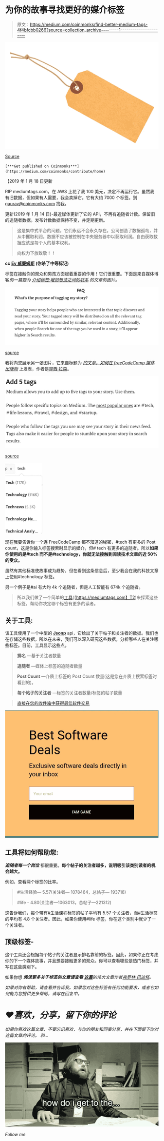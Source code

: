 # 为你的故事寻找更好的媒介标签

> 原文：<https://medium.com/coinmonks/find-better-medium-tags-4f4bfcbb0266?source=collection_archive---------1----------------------->

![](img/6c6c4e5dddf6bed2b3edcada9083cbdd.png)

[Source](https://www.google.co.in/url?sa=i&source=images&cd=&cad=rja&uact=8&ved=2ahUKEwiu0dyXl_PcAhXJdH0KHS_pBUcQjxx6BAgBEAI&url=https%3A%2F%2Fvirtualizationreview.com%2Fblogs%2Feveryday-virtualization%2F2016%2F02%2Fusing-vsphere-tags.aspx&psig=AOvVaw0dU_dqn_hIVNhje-Ro1U6y&ust=1534564150380531)

`[***Get published on Coinmonks***](https://medium.com/coinmonks/contribute/home)`

【2019 年 1 月 18 日更新

RIP mediumtags.com，在 AWS 上花了我 100 美元，决定不再运行它。虽然我有旧数据，但如果有人需要，我会卖掉它。它有大约 7000 个标签。到 gaurav@coinmonks.com 找我。

更新(2019 年 1 月 14 日)-最近媒体更新了它的 API，不再有追随者计数。保留旧的追随者数据。发布计数数据保持不变，并定期更新。

> 这是集中式平台的问题，它们永远不会永久存在。公司创造了数据孤岛，并从中攫取利润。数据不应该被控制在中央服务器中以获取利润。自由获取数据应该是每个人的基本权利。
> 
> 向权力下放致敬！！

**cc** [**Ev 威廉姆斯**](https://medium.com/u/268314bb7e7e?source=post_page-----4f4bfcbb0266--------------------------------) **(你杀了中等标记)**

标签在接触你的观众和男孩方面起着重要的作用！它们很重要。下面是来自媒体博客*的一篇题为 [*介绍标签:增加想法之间的联系*](https://blog.medium.com/introducing-tags-to-medium-1b6182fd3dbd) 的文章的图片。*

![](img/79a73d29afc82a257c01dd1da43d74d6.png)

[source](https://blog.medium.com/introducing-tags-to-medium-1b6182fd3dbd)

我将向您展示另一张图片，它来自标题为 [*的文章，如何在 freeCodeCamp 媒体出版物*](https://medium.freecodecamp.org/how-to-get-published-in-the-freecodecamp-medium-publication-9b342a22400e) 上发表，作者是[昆西·拉森](https://medium.freecodecamp.org/@quincylarson)。

![](img/0bb498f1064c0ca41cb41333e7a40aab.png)

[source](https://medium.freecodecamp.org/how-to-get-published-in-the-freecodecamp-medium-publication-9b342a22400e)

![](img/beabbb0148c48f21799d20a4db6ae7eb.png)

现在我要告诉你一个连 FreeCodeCamp 都不知道的秘密，#tech 有更多的 Post count，这是你输入标签搜索时显示的媒介，但# tech 有更多的追随者。所以**如果你使用的是#tech 而不是#technology，你就无法接触到阅读技术文章的近 50%的受众。**

虽然有其他标准使故事成为趋势，但在看到这条信息后，至少我会在我的科技文章上使用#technology 标签。

另一个例子是#ai 有大约 4k 个追随者，但是人工智能有 674k 个追随者。

> 所以我们做了一个简单的[工具](https://mediumtags.com/)(【https://mediumtags.com】T2)来探索这些标签，帮助你决定哪个标签有更多的读者。

## **关于工具:**

该工具使用了一个中型的 [**Jsonp**](https://en.wikipedia.org/wiki/JSONP) api，它给出了关于帖子和关注者的数据。我们也在存储这些数据，所以在未来，我们可以深入研究这些数据，分析哪些人在关注哪些标签。目前，工具显示这些点。

> **排名** —基于关注者数量
> 
> **追随者** —媒体上标签的追随者数量
> 
> **Post Count** —介质上标签的 Post Count 数量(这是您在介质上搜索标签时看到的)。
> 
> **每个帖子的关注者** —标签的关注者数量/标签的帖子数量

> [直接在您的收件箱中获得最佳软件交易](https://coincodecap.com/?utm_source=coinmonks)

[![](img/7c0b3dfdcbfea594cc0ae7d4f9bf6fcb.png)](https://coincodecap.com/?utm_source=coinmonks)

## 工具将如何帮助您:

***追随者每一个岗位*** 都很重要。**每个帖子的关注者越多，说明吸引该类别读者的机会越大。**

例如，查看两个标签的比率。

> #生活经验— 5.57(关注者— 1078464，总帖子— 193716)
> 
> #life - 4.80(关注者—1063013，总帖子—221312)

这告诉我们，每个带有#生活课程标签的帖子平均有 5.57 个关注者，而#生活标签的平均有 4.8 个关注者。因此，如果你使用#life 标签，你在这个类别中就少了一个关注者。

## **顶级标签-**

这个工具还会根据每个帖子的关注者显示排名靠前的标签。因此，如果你正在考虑你的下一个媒体故事，并且想要接触更多的观众。你可以查看哪些是热门标签，并写在这些类别下。

如果你想 ***阅读更多关于标签的文章请查看*** [***这篇***](/@baditaflorin/inside-the-top-1000-tags-on-medium-com-part-1-a1ff96356639)*的伟大文章作者[弗罗林·巴迪塔](https://medium.com/u/3b723c70c152?source=post_page-----4f4bfcbb0266--------------------------------)。*

*如果对你有帮助，请查看并告诉我。*如果您对这些标签有任何功能要求，或者它如何能为您提供更多帮助*，请写在回复中。*

# *❤️喜欢，分享，留下你的评论*

*如果你喜欢这篇文章，不要忘记喜欢，与你的朋友和同事分享，并在下面留下你对这篇文章的评论。
和…*

*![](img/53fadb2e7b9706d1af062b0cee527d85.png)*

*Follow me*